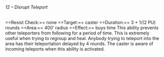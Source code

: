 ###### 12 – Disrupt Teleport
==Resist Check:== none
==Target:== caster
==Duration:== 3 + 1/(2 PU) rounds
==Area:== 400’ radius
==Effect:== buys time
This ability prevents other teleporters from following for a period of time. This is extremely useful when trying to regroup and heal. Anybody trying to teleport into the area has their teleportation delayed by 4 rounds. The caster is aware of incoming teleports when this ability is activated.
